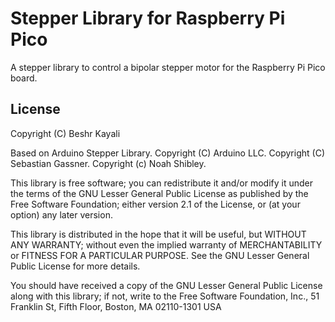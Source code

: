 # Stepper Library for Raspberry Pi Pico

A stepper library to control a bipolar stepper motor for the Raspberry Pi Pico board.

## License

Copyright (C) Beshr Kayali

Based on Arduino Stepper Library. Copyright (C) Arduino LLC. Copyright (C) Sebastian Gassner. Copyright (c) Noah Shibley.

This library is free software; you can redistribute it and/or modify it under the terms of the GNU Lesser General Public License as published by the Free Software Foundation; either version 2.1 of the License, or (at your option) any later version.

This library is distributed in the hope that it will be useful, but WITHOUT ANY WARRANTY; without even the implied warranty of MERCHANTABILITY or FITNESS FOR A PARTICULAR PURPOSE. See the GNU Lesser General Public License for more details.

You should have received a copy of the GNU Lesser General Public License along with this library; if not, write to the Free Software Foundation, Inc., 51 Franklin St, Fifth Floor, Boston, MA 02110-1301 USA
